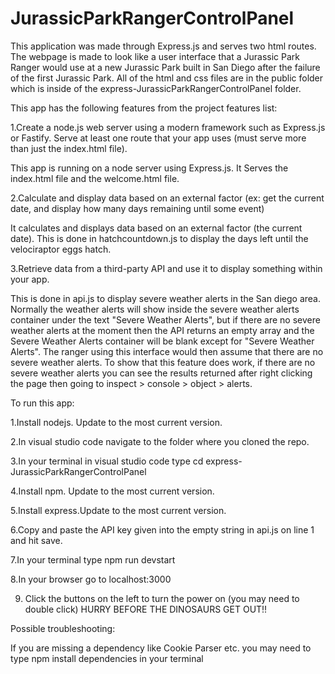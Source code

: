 # JurassicParkRangerControlPanel

This application was made through Express.js and serves two html routes. The webpage is made to look like a user interface that a Jurassic Park Ranger would use at a new Jurassic Park built in San Diego after the failure of the first Jurassic Park. All of the html and css files are in the public folder which is inside of the express-JurassicParkRangerControlPanel folder. 

This app has the following features from the project features list:

1.Create a node.js web server using a modern framework such as Express.js or Fastify.  Serve at least one route that your app uses (must serve more than just the index.html file).

This app is running on a node server using Express.js. It Serves the index.html file and the welcome.html file.

2.Calculate and display data based on an external factor (ex: get the current date, and display how many days remaining until some event)

It calculates and displays data based on an external factor (the current date).
This is done in hatchcountdown.js to display the days left until the velociraptor eggs hatch.

3.Retrieve data from a third-party API and use it to display something within your app.

This is done in api.js to display severe weather alerts in the San diego area. Normally the weather alerts will show inside the severe weather alerts container under the text "Severe Weather Alerts", but if there are no severe weather alerts at the moment then the API returns an empty array and the Severe Weather Alerts container will be blank except for "Severe Weather Alerts". The ranger using this interface would then assume that there are no severe weather alerts. To show that this feature does work, if there are no severe weather alerts you can see the results returned after right clicking the page then going to inspect > console > object > alerts.



To run this app:

1.Install nodejs. Update to the most current version.

2.In visual studio code navigate to the folder where you cloned the repo.

3.In your terminal in visual studio code type cd express-JurassicParkRangerControlPanel

4.Install npm. Update to the most current version.

5.Install express.Update to the most current version.

6.Copy and paste the API key given into the empty string in api.js on line 1 and hit save.

7.In your terminal type npm run devstart

8.In your browser go to localhost:3000

9. Click the buttons on the left to turn the power on (you may need to double click) HURRY BEFORE THE DINOSAURS GET OUT!!



Possible troubleshooting:

If you are missing a dependency like Cookie Parser etc. you may need to type npm install dependencies in your terminal
